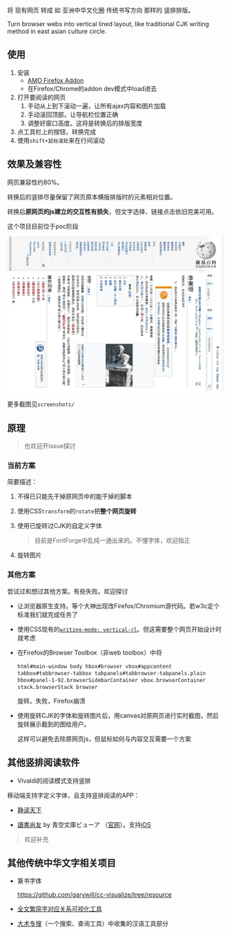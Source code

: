 将 现有网页 转成 如 亚洲中华文化圈 传统书写方向 那样的 竖排排版。

Turn browser webs into vertical lined layout, like traditional CJK writing method in east asian culture circle.

## 使用

1. 安装
   - [AMO Firefox Addon](https://addons.mozilla.org/firefox/addon/vertical-ize-cjk-lines/)
   - 在Firefox/Chrome的addon dev模式中load进去
2. 打开要阅读的网页
   1. 手动从上到下滚动一遍，让所有ajax内容和图片加载
   2. 手动滚回顶部，让导航栏位置正确
   3. 调整好窗口高度。这将是转换后的排版宽度
3. 点工具栏上的按钮，转换完成
4. 使用`shift+鼠标滚轮`来在行间滚动

## 效果及兼容性

网页兼容性约80%。

转换后的竖排尽量保留了网页原本横版排版时的元素相对位置。

转换后**原网页的js建立的交互性有损失**，但文字选择、链接点击依旧完美可用。

这个项目目前位于poc阶段

![](screenshots/李東垣-维基百科.webp)

更多截图见`screenshots/`

## 原理

> 也欢迎开issue探讨

### 当前方案

简要描述：

1. 不得已只能先干掉原网页中的能干掉的脚本

2. 使用CSS`transform`的`rotate`把**整个网页旋转**

3. 使用已旋转过CJK的自定义字体
   
   > 目前是FontForge中乱炖一通出来的。不懂字体，欢迎指正

4. 旋转图片

### 其他方案

尝试过和想过其他方案。有些失败。欢迎探讨

- 让浏览器原生支持。等个大神出现改Firefox/Chromium源代码。若w3c定个标准我们就完成任务了

- 使用CSS现有的[`writing-mode: vertical-rl`](https://developer.mozilla.org/en-US/docs/Web/CSS/writing-mode)。但这需要整个网页开始设计时就考虑

- 在Firefox的Browser Toolbox（非web toolbox）中将
  
  ```
  html#main-window body hbox#browser vbox#appcontent tabbox#tabbrowser-tabbox tabpanels#tabbrowser-tabpanels.plain hbox#panel-1-92.browserSidebarContainer vbox.browserContainer stack.browserStack browser
  ```
  
  旋转。失败，Firefox崩溃

- 使用旋转CJK的字体和旋转图片后，用canvas对原网页进行实时截图，然后旋转展示截到的图给用户。
  
  这样可以避免去除原网页js，但鼠标如何与内容交互需要一个方案

## 其他竖排阅读软件

- Vivaldi的阅读模式支持竖排

移动端支持字定义字体，且支持竖排阅读的APP：

- [静读天下](https://www.moondownload.com/chinese.html)

- [讀書尚友](https://play.google.com/store/apps/details?id=info.ebstudio.bookviewer.free) by 青空文庫ビューア （[官网](http://ebstudio.info)）。支持[iOS](https://apps.apple.com/jp/app/id1579254502)

> 欢迎补充

## 其他传统中华文字相关项目

- 篆书字体
  
  https://github.com/garywill/cc-visualize/tree/resource

- [全文繁简字对应关系可视化工具](https://github.com/garywill/cc-visualize)

- [大术专搜](https://github.com/garywill/BigSearch/blob/master/src/README_zh.md)（一个搜索、查询工具）中收集的汉语工具部分
